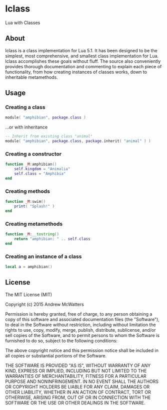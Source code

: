 # lclass

Lua with Classes

## About

lclass is a class implementation for Lua 5.1. It has been designed to be the
simplest, most comprehensive, and smallest class implementation for Lua. lclass
accomplishes these goals without fluff. The source also conveniently provides
thorough documentation and commenting to explain each piece of functionality,
from how creating instances of classes works, down to inheritable metamethods.

## Usage

### Creating a class

```lua
module( "amphibian", package.class )
```

...or with inheritance

```lua
-- Inherit from existing class "animal"
module( "amphibian", package.class, package.inherit( "animal" ) )
```

### Creating a constructor

```lua
function _M:amphibian()
	self.kingdom = "Animalia"
	self.class = "Amphibia"
end
```

### Creating methods

```lua
function _M:swim()
	print( "Splash!" )
end
```

### Creating metamethods

```lua
function _M:__tostring()
	return "amphibian: " .. self.class
end
```

### Creating an instance of a class

```lua
local a = amphibian()
```

## License

The MIT License (MIT)

Copyright (c) 2015 Andrew McWatters

Permission is hereby granted, free of charge, to any person obtaining a copy
of this software and associated documentation files (the "Software"), to deal
in the Software without restriction, including without limitation the rights
to use, copy, modify, merge, publish, distribute, sublicense, and/or sell
copies of the Software, and to permit persons to whom the Software is
furnished to do so, subject to the following conditions:

The above copyright notice and this permission notice shall be included in all
copies or substantial portions of the Software.

THE SOFTWARE IS PROVIDED "AS IS", WITHOUT WARRANTY OF ANY KIND, EXPRESS OR
IMPLIED, INCLUDING BUT NOT LIMITED TO THE WARRANTIES OF MERCHANTABILITY,
FITNESS FOR A PARTICULAR PURPOSE AND NONINFRINGEMENT. IN NO EVENT SHALL THE
AUTHORS OR COPYRIGHT HOLDERS BE LIABLE FOR ANY CLAIM, DAMAGES OR OTHER
LIABILITY, WHETHER IN AN ACTION OF CONTRACT, TORT OR OTHERWISE, ARISING FROM,
OUT OF OR IN CONNECTION WITH THE SOFTWARE OR THE USE OR OTHER DEALINGS IN THE
SOFTWARE.
